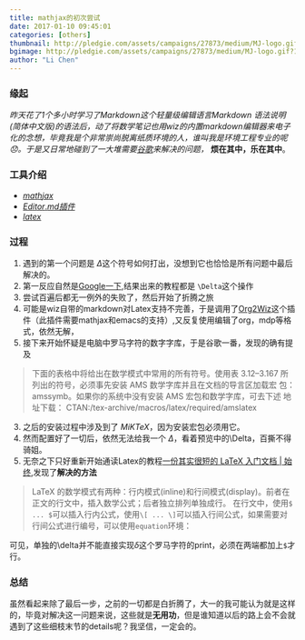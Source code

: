 ```yaml
---
title: mathjax的初次尝试
date: 2017-01-10 09:45:01
categories: [others]
thumbnail: http://pledgie.com/assets/campaigns/27873/medium/MJ-logo.gif?1420119498
bgimage: http://pledgie.com/assets/campaigns/27873/medium/MJ-logo.gif?1420119498
author: "Li Chen"
---
```

### 缘起

*昨天花了1个多小时学习了Markdown这个轻量级编辑语言Markdown 语法说明(简体中文版)的语法后，动了将数学笔记也用wiz的内置markdown编辑器来电子化的念想，毕竟我是个非常崇尚脱离纸质环境的人，谁叫我是环境工程专业的呢:disappointed:。于是又日常地碰到了一大堆需要[谷歌][1]来解决的问题，* **烦在其中，乐在其中**。
### 工具介绍
* [$mathjax$][2]
* [$Editor.md插件$][3]
* [$latex$][4]

### 过程
1. 遇到的第一个问题是 $\Delta$这个符号如何打出，没想到它也恰恰是所有问题中最后解决的。
2. 第一反应自然是[Google一下][5],结果出来的教程都是 `
\Delta `这个操作
3. 尝试百遍后都无一例外的失败了，然后开始了折腾之旅
1. 可能是wiz自带的markdown对Latex支持不完善，于是调用了[Org2Wiz][6]这个插件（此插件需要mathjax和emacs的支持）,又反复使用编辑了org，mdp等格式，依然无解，
2. 接下来开始怀疑是电脑中罗马字符的数字字库，于是谷歌一番，发现的确有提及 
> 下面的表格中将给出在数学模式中常用的所有符号。使用表 3.12–3.167
所列出的符号，必须事先安装 AMS 数学字库并且在文档的导言区加载宏
包： amssymb。如果你的系统中没有安装 AMS 宏包和数学字库，可去下述
地址下载：
CTAN:/tex-archive/macros/latex/required/amslatex

3. 之后的安装过程中涉及到了 $MiKTeX$，因为安装宏包必须用它。
4. 然而配置好了一切后，依然无法给我一个 $\Delta$，看着预览中的\Delta，百撕不得骑姐。
3. 无奈之下只好重新开始通读Latex的教程[一份其实很短的 LaTeX 入门文档 | 始终](wiz://open_document?guid=9e50bd28-95e2-4113-b13f-b226f178cb0f&kbguid=26a35e8e-c84b-4670-bdf1-48aeaff9aa00),发现了**解决的方法**
> LaTeX 的数学模式有两种：行内模式(inline)和行间模式(display)。前者在正文的行文中，插入数学公式；后者独立排列单独成行。
在行文中，使用`$ ... $`可以插入行内公式，使用`\[ ... \]`可以插入行间公式，如果需要对行间公式进行编号，可以使用`equation`环境：


可见，单独的\delta并不能直接实现$\delta$这个罗马字符的print，必须在两端都加上`$`才行。

### 总结
虽然看起来除了最后一步，之前的一切都是白折腾了，大一的我可能认为就是这样的，毕竟对解决这一问题来说，这些就是**无用功**，但是谁知道以后的路上会不会就遇到了这些细枝末节的details呢？我坚信，一定会的。

[1]:  https://www.google.com/search?q=markdown%E5%A6%82%E4%BD%95%E5%BC%95%E7%94%A8%E6%9C%AC%E8%BA%AB%E8%AF%AD%E6%B3%95&ie=&oe=#q=%E4%B8%BA%E7%9F%A5%E7%AC%94%E8%AE%B0+latex  "谷歌"
[2]: https://en.wikipedia.org/wiki/MathJax  "mathjax"
[3]: https://en.wikipedia.org/wiki/MathJax "Editor.md插件"
[4]: https://www.latex-project.org/ "latex"
[5]:https://www.google.com/search?q=delta+latex&ie=&oe= "google一下"
[6]: https://www.google.com/search?q=delta+latex&ie=&oe= "Org2Wiz"

